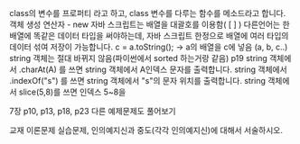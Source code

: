 class의 변수를 프로퍼티 라고 하고, class 변수를 다루는 함수를 메소드라고 합니다.
객체 생성 연산자 - new
자바 스크립트는 배열을 대괄호를 이용함( [ ] )
다른언어는 한 배열에 똑같은 데이터 타입을 써야하는데, 자바 스크립트 한정으로 배열에 여러 타입의 데이터 섞여 저장이 가능합니다.
 c = a.toString(); -> a의 배열을 c에 넣음 (a, b, c..)
 string 객체는 절대 바뀌지 않음(파이썬에서 sorted 하는거랑 같음) p19
 string 객체에서 .charAt(A) 를 쓰면 string 객체에서 A인덱스 문자를 출력합니다.
 string 객체에서 .indexOf("s") 를 쓰면 string 객체에서 "s"의 문자 위치를 출력합니다.
 string 객체에서 slice(5,8)를 쓰면 인덱스 5~8을 
 
7장 p10, p13, p18, p23 다른 예제문제도 풀어보기


교재 이론문제 실습문제, 인의예지신과 중도(각각 인의예지신)에 대해서 서술하시오.
